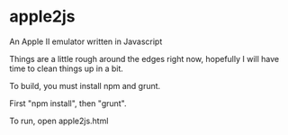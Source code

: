 apple2js
========

An Apple II emulator written in Javascript

Things are a little rough around the edges right now, hopefully I will have
time to clean things up in a bit.

To build, you must install npm and grunt.

First "npm install", then "grunt".

To run, open apple2js.html

